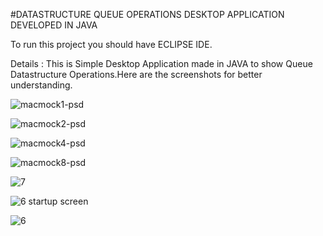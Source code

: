 #DATASTRUCTURE QUEUE OPERATIONS DESKTOP APPLICATION DEVELOPED IN JAVA

To run this project you should have ECLIPSE IDE.

Details : This is Simple Desktop Application made in JAVA to show Queue Datastructure Operations.Here are the screenshots for better understanding.


![macmock1-psd](https://cloud.githubusercontent.com/assets/14818804/22245726/8ccd2374-e257-11e6-8d53-68789c16305c.png)








![macmock2-psd](https://cloud.githubusercontent.com/assets/14818804/22245727/8cd26960-e257-11e6-9966-ec602d283018.png)








![macmock4-psd](https://cloud.githubusercontent.com/assets/14818804/22245728/8cd7d04e-e257-11e6-9561-4f4cb1ed637d.png)








![macmock8-psd](https://cloud.githubusercontent.com/assets/14818804/22245725/8cc9227e-e257-11e6-8ea2-8fd52bf28065.png)








![7](https://cloud.githubusercontent.com/assets/14818804/21521089/9b85fc9e-cd1f-11e6-9c47-e414d4be3057.jpg)








![6 startup screen](https://cloud.githubusercontent.com/assets/14818804/21521085/93f03e0e-cd1f-11e6-9766-52c3b067d9f0.jpg)








![6](https://cloud.githubusercontent.com/assets/14818804/21521088/969340d4-cd1f-11e6-91cc-ccaf0b640004.jpg)
